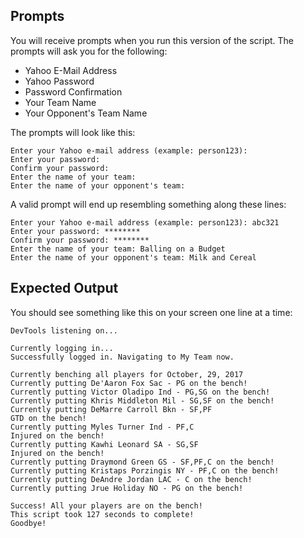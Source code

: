 ## Prompts

You will receive prompts when you run this version of the script. The prompts will ask you for the following:

- Yahoo E-Mail Address
- Yahoo Password
- Password Confirmation
- Your Team Name
- Your Opponent's Team Name

The prompts will look like this:

```
Enter your Yahoo e-mail address (example: person123):
Enter your password:
Confirm your password:
Enter the name of your team:
Enter the name of your opponent's team:
```

A valid prompt will end up resembling something along these lines:

```
Enter your Yahoo e-mail address (example: person123): abc321
Enter your password: ********
Confirm your password: ********
Enter the name of your team: Balling on a Budget
Enter the name of your opponent's team: Milk and Cereal
```

## Expected Output

You should see something like this on your screen one line at a time:

```
DevTools listening on...

Currently logging in...
Successfully logged in. Navigating to My Team now.

Currently benching all players for October, 29, 2017
Currently putting De'Aaron Fox Sac - PG on the bench!
Currently putting Victor Oladipo Ind - PG,SG on the bench!
Currently putting Khris Middleton Mil - SG,SF on the bench!
Currently putting DeMarre Carroll Bkn - SF,PF
GTD on the bench!
Currently putting Myles Turner Ind - PF,C
Injured on the bench!
Currently putting Kawhi Leonard SA - SG,SF
Injured on the bench!
Currently putting Draymond Green GS - SF,PF,C on the bench!
Currently putting Kristaps Porzingis NY - PF,C on the bench!
Currently putting DeAndre Jordan LAC - C on the bench!
Currently putting Jrue Holiday NO - PG on the bench!

Success! All your players are on the bench!
This script took 127 seconds to complete!
Goodbye!
```
